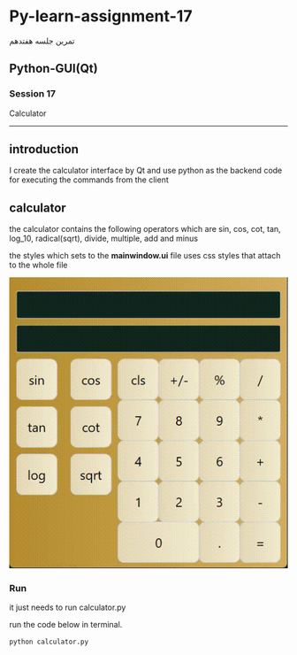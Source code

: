 # Py-learn-assignment-17
تمرین جلسه هفتدهم
## Python-GUI(Qt)

### Session 17
<p>Calculator</p>

---

## introduction

<p>I create the calculator interface by Qt and use python as the backend code for executing the commands from the client</p>

## calculator

<p>the calculator contains the following operators which are sin, cos, cot, tan, log_10, radical(sqrt), divide, multiple, add and minus</p>

<p>the styles which sets to the <b>mainwindow.ui</b> file uses css styles that attach to the whole file</p>

![gif](running.gif)

### Run
<p>it just needs to run calculator.py</p>
<p> run the code below in terminal.</p>

```
python calculator.py
```